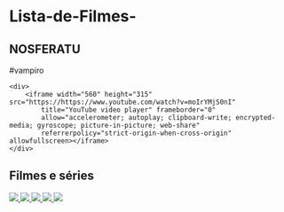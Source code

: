 # Lista-de-Filmes-
<section class="chamada">
    <div class="chamada-texto">
        <h1>NOSFERATU</h1>
        <p>#vampiro</p>
    </div>

    <div>
        <iframe width="560" height="315" src="https://https://www.youtube.com/watch?v=moIrYMjS0nI"
            title="YouTube video player" frameborder="0"
            allow="accelerometer; autoplay; clipboard-write; encrypted-media; gyroscope; picture-in-picture; web-share"
            referrerpolicy="strict-origin-when-cross-origin" allowfullscreen></iframe>
    </div>
</section>

<section class="categoria">
    <h2>Filmes e séries</h2>
    <div class="categoria-videos">
        <a href="https://www.youtube.com/watch?v=FLturMvpwPA">
            <img src="https://img.youtube.com/vi/FLturMvpwPA/maxresdefault.jpg" />
        </a>
        <a href="https://www.youtube.com/watch?v=QcTmesn3Ybo">
            <img src="https://img.youtube.com/vi/QcTmesn3Ybo/maxresdefault.jpg" />
        </a>
        <a href="https://www.youtube.com/watch?v=Z0Xmb6lBK6Q">
            <img src="https://img.youtube.com/vi/Z0Xmb6lBK6Q/maxresdefault.jpg" />
        </a>
        <a href="https://www.youtube.com/watch?v=yPD6aNjtZto">
            <img src="https://img.youtube.com/vi/yPD6aNjtZto/maxresdefault.jpg" />
        </a>
        <a href="https://www.youtube.com/watch?v=FcgKJ76J03U">
            <img src="https://img.youtube.com/vi/FcgKJ76J03U/maxresdefault.jpg" />
        </a>
    </div>
</section>
